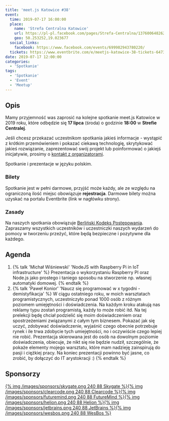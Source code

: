 ```yaml
---
title: 'meet.js Katowice #38'
event:
  time: 2019-07-17 16:00:00
  place:
    name: 'Strefa Centralna Katowice'
    url: https://pl-pl.facebook.com/pages/Strefa-Centralna/1376006482624106
    geo: 50.253252,19.023677
  social_links:
    facebook: https://www.facebook.com/events/699982943780220/
  tickets: https://www.eventbrite.com/e/meetjs-katowice-38-tickets-64734086395
date: 2019-07-17 12:00:00
categories:
  - 'Spotkanie'
tags:
  - 'Spotkanie'
  - 'Event'
  - 'Meetup'
---
```

## Opis

Mamy przyjemność was zaprosić na kolejne spotkanie meet.js Katowice w 2019 roku, które odbędzie się **17 lipca** (środa) o godzinie **18:00** w **Strefie Centralej**.

Jeśli chcesz przekazać uczestnikom spotkania jakieś informacje - wystąpić z krótkim przemówieniem i pokazać ciekawą technologię, skrytykować jakieś rozwiązanie, zaprezentować swój projekt lub poinformować o jakiejś inicjatywie, prosimy o [kontakt z organizatorami](/about/#Kontakt).

Spotkanie i prezentacje w języku polskim.

### Bilety

Spotkanie jest w pełni darmowe, przyjść może każdy, ale ze względu na ograniczoną ilość miejsc obowiązuje **rejestracja**. Darmowe bilety można uzyskać na portalu Eventbrite (link w nagłówku strony).

### Zasady

Na naszych spotkania obowiązuje [Berliński Kodeks Postępowania][berlin-coc]. Zapraszamy wszystkich uczestników i uczestniczki naszych wydarzeń do pomocy w tworzeniu przeżyć, które będą bezpieczne i pozytywne dla każdego.

## Agenda

1. {% talk 'Michał Wiśniewski' 'NodeJS with Raspberry Pi in IoT infrastructure' %}
Prezentacja o wykorzystaniu Raspberry PI oraz Node.js jako prostego i taniego sposobu na stworzenie np. własnej automatyki domowej.
{% endtalk %}
2. {% talk 'Paweł Konior' 'Naucz się programować w x tygodni - demistyfikacja' %}
W ciągu ostatniego roku, w moich warsztatach programistycznych, uczestniczyło ponad 1000 osób z różnym poziomem umiejętności i doświadczenia. Na każdym kroku atakują nas reklamy typu zostań programistą, każdy to może robić itd. Na tej prelekcji będę chciał podzielić się moim doświadczeniem oraz spostrzeżeniami związanymi z całym tym biznesem. Pokazać jak się uczyć, zdobywać doświadczenie, wyjaśnić czego obecnie potrzebuje rynek i ile trwa zdobycie tych umiejętności, no i oczywiście czego lepiej nie robić. Prezentacja skierowana jest do osób na dowolnym poziomie doświadczenia, obiecuje, że nikt się nie będzie nudził, szczególnie, że pokaże elementy mojego warsztatu, które mam nadzieję zainspirują do pasji i ciężkiej pracy. Na koniec prezentacji powinno być jasne, co zrobić, by dołączyć do IT arystokracji :)
{% endtalk %}

## Sponsorzy

[{% img /images/sponsors/skygate.png 240 88 Skygate %}][skygate][{% img /images/sponsors/clearcode.png 240 88 Clearcode %}][clearcode][{% img /images/sponsors/futuremind.png 240 88 FutureMind %}][futuremind][{% img /images/sponsors/helion.png 240 88 Helion %}][helion][{% img /images/sponsors/jetbrains.png 240 88 JetBrains %}][jetbrains][{% img /images/sponsors/wesbos.png 240 88 WesBos %}][wesbos]

[skygate]: https://skygate.io
[clearcode]: https://clearcode.cc/
[futuremind]: https://www.futuremind.com/
[helion]: https://helion.pl/
[jetbrains]: https://www.jetbrains.com
[wesbos]: https://wesbos.com/

[berlin-coc]: http://berlincodeofconduct.org/pl
